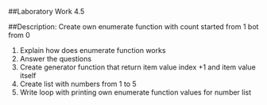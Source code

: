 ##Laboratory Work 4.5

##Description:
Create own enumerate function with count started from 1 bot from 0
1. Explain how does enumerate function works 
2. Answer the questions 
3. Create generator function that return item value index +1 and item value itself 
4. Create list with numbers from 1 to 5 
5. Write loop with printing own enumerate function values for number list

```python

```